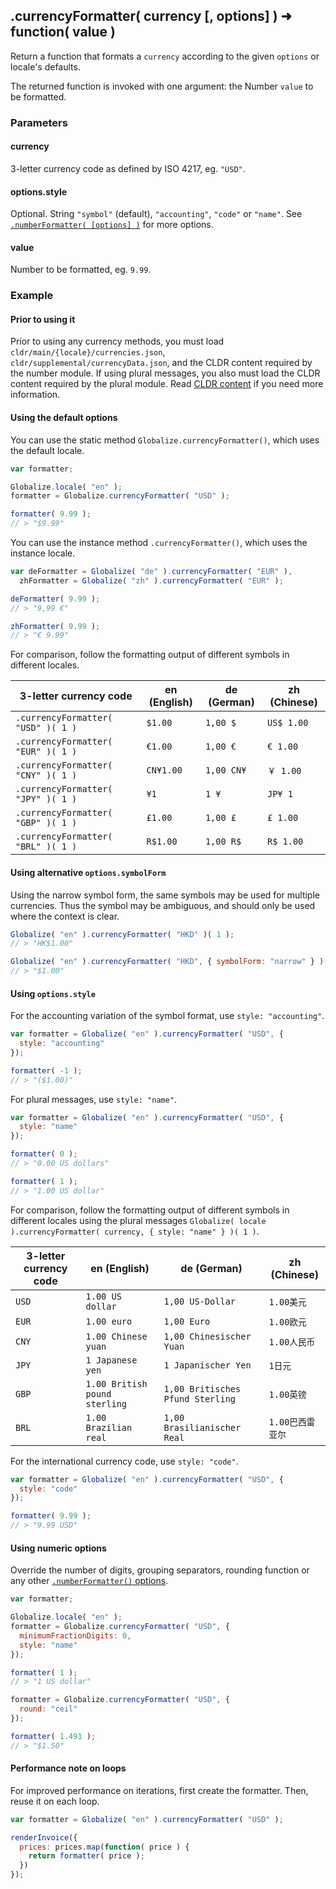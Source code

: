 ## .currencyFormatter( currency [, options] ) ➜ function( value )

Return a function that formats a `currency` according to the given `options` or locale's defaults.

The returned function is invoked with one argument: the Number `value` to be formatted.

### Parameters

#### currency

3-letter currency code as defined by ISO 4217, eg. `"USD"`.

#### options.style

Optional. String `"symbol"` (default), `"accounting"`, `"code"` or `"name"`. See [`.numberFormatter( [options] )`](../number/number-formatter.md)  for more options.

#### value

Number to be formatted, eg. `9.99`.

### Example

#### Prior to using it

Prior to using any currency methods, you must load `cldr/main/{locale}/currencies.json`, `cldr/supplemental/currencyData.json`, and the CLDR content required by the number module. If using plural messages, you also must load the CLDR content required by the plural module. Read [CLDR content][] if you need more information.

[CLDR content]: ../../../README.md#2-cldr-content

#### Using the default options

You can use the static method `Globalize.currencyFormatter()`, which uses the default locale.

```javascript
var formatter;

Globalize.locale( "en" );
formatter = Globalize.currencyFormatter( "USD" );

formatter( 9.99 );
// > "$9.99"
```

You can use the instance method `.currencyFormatter()`, which uses the instance locale.

```javascript
var deFormatter = Globalize( "de" ).currencyFormatter( "EUR" ),
  zhFormatter = Globalize( "zh" ).currencyFormatter( "EUR" );

deFormatter( 9.99 );
// > "9,99 €"

zhFormatter( 9.99 );
// > "€ 9.99"

```

For comparison, follow the formatting output of different symbols in different locales.

| 3-letter currency code             | en (English) | de (German) | zh (Chinese) |
| ---------------------------------- | ------------ | ----------- | ------------ |
| `.currencyFormatter( "USD" )( 1 )` | `$1.00`      | `1,00 $`    | `US$ 1.00`   |
| `.currencyFormatter( "EUR" )( 1 )` | `€1.00`      | `1,00 €`    | `€ 1.00`     |
| `.currencyFormatter( "CNY" )( 1 )` | `CN¥1.00`    | `1,00 CN¥`  | `￥ 1.00`     |
| `.currencyFormatter( "JPY" )( 1 )` | `¥1`         | `1 ¥`       | `JP¥ 1`      |
| `.currencyFormatter( "GBP" )( 1 )` | `£1.00`      | `1,00 £`    | `£ 1.00`     |
| `.currencyFormatter( "BRL" )( 1 )` | `R$1.00`     | `1,00 R$`   | `R$ 1.00`    |

#### Using alternative `options.symbolForm`

Using the narrow symbol form, the same symbols may be used for multiple currencies. Thus the symbol may be ambiguous, and should only be used where the context is clear.

```js
Globalize( "en" ).currencyFormatter( "HKD" )( 1 );
// > "HK$1.00"

Globalize( "en" ).currencyFormatter( "HKD", { symbolForm: "narrow" } )( 1 );
// > "$1.00"
```

#### Using `options.style`

For the accounting variation of the symbol format, use `style: "accounting"`.

```javascript
var formatter = Globalize( "en" ).currencyFormatter( "USD", {
  style: "accounting"
});

formatter( -1 );
// > "($1.00)"
```

For plural messages, use `style: "name"`.

```javascript
var formatter = Globalize( "en" ).currencyFormatter( "USD", {
  style: "name"
});

formatter( 0 );
// > "0.00 US dollars"

formatter( 1 );
// > "1.00 US dollar"
```

For comparison, follow the formatting output of different symbols in different locales using the plural messages `Globalize( locale ).currencyFormatter( currency, { style: "name" } )( 1 )`.

| 3-letter currency code | en (English)                  | de (German)                      | zh (Chinese) |
| ---------------------- | ----------------------------- | -------------------------------- | ------------ |
| `USD`                  | `1.00 US dollar`              | `1,00 US-Dollar`                 | `1.00美元`     |
| `EUR`                  | `1.00 euro`                   | `1,00 Euro`                      | `1.00欧元`     |
| `CNY`                  | `1.00 Chinese yuan`           | `1,00 Chinesischer Yuan`         | `1.00人民币`    |
| `JPY`                  | `1 Japanese yen`              | `1 Japanischer Yen`              | `1日元`        |
| `GBP`                  | `1.00 British pound sterling` | `1,00 Britisches Pfund Sterling` | `1.00英镑`     |
| `BRL`                  | `1.00 Brazilian real`         | `1,00 Brasilianischer Real`      | `1.00巴西雷亚尔`  |

For the international currency code, use `style: "code"`.

```javascript
var formatter = Globalize( "en" ).currencyFormatter( "USD", {
  style: "code"
});

formatter( 9.99 );
// > "9.99 USD"
```

#### Using numeric options

Override the number of digits, grouping separators, rounding function or any other [`.numberFormatter()` options](../number/number-formatter.md).

```javascript
var formatter;

Globalize.locale( "en" );
formatter = Globalize.currencyFormatter( "USD", {
  minimumFractionDigits: 0,
  style: "name"
});

formatter( 1 );
// > "1 US dollar"

formatter = Globalize.currencyFormatter( "USD", {
  round: "ceil"
});

formatter( 1.491 );
// > "$1.50"
```

#### Performance note on loops

For improved performance on iterations, first create the formatter. Then, reuse it on each loop.

```javascript
var formatter = Globalize( "en" ).currencyFormatter( "USD" );

renderInvoice({
  prices: prices.map(function( price ) {
    return formatter( price );
  })
});
```
